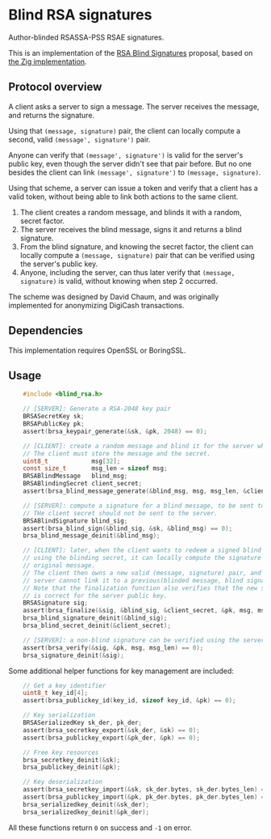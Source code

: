 # Blind RSA signatures

Author-blinded RSASSA-PSS RSAE signatures.

This is an implementation of the [RSA Blind Signatures](https://chris-wood.github.io/draft-wood-cfrg-blind-signatures/draft-wood-cfrg-rsa-blind-signatures.html) proposal, based on [the Zig implementation](https://github.com/jedisct1/zig-rsa-blind-signatures).

## Protocol overview

A client asks a server to sign a message. The server receives the message, and returns the signature.

Using that `(message, signature)` pair, the client can locally compute a second, valid `(message', signature')` pair.

Anyone can verify that `(message', signature')` is valid for the server's public key, even though the server didn't see that pair before.
But no one besides the client can link `(message', signature')` to `(message, signature)`.

Using that scheme, a server can issue a token and verify that a client has a valid token, without being able to link both actions to the same client.

1. The client creates a random message, and blinds it with a random, secret factor.
2. The server receives the blind message, signs it and returns a blind signature.
3. From the blind signature, and knowing the secret factor, the client can locally compute a `(message, signature)` pair that can be verified using the server's public key.
4. Anyone, including the server, can thus later verify that `(message, signature)` is valid, without knowing when step 2 occurred.

The scheme was designed by David Chaum, and was originally implemented for anonymizing DigiCash transactions.

## Dependencies

This implementation requires OpenSSL or BoringSSL.

## Usage

```c
    #include <blind_rsa.h>

    // [SERVER]: Generate a RSA-2048 key pair
    BRSASecretKey sk;
    BRSAPublicKey pk;
    assert(brsa_keypair_generate(&sk, &pk, 2048) == 0);

    // [CLIENT]: create a random message and blind it for the server whose public key is `pk`.
    // The client must store the message and the secret.
    uint8_t            msg[32];
    const size_t       msg_len = sizeof msg;
    BRSABlindMessage   blind_msg;
    BRSABlindingSecret client_secret;
    assert(brsa_blind_message_generate(&blind_msg, msg, msg_len, &client_secret, &pk) == 0);

    // [SERVER]: compute a signature for a blind message, to be sent to the client.
    // THe client secret should not be sent to the server.
    BRSABlindSignature blind_sig;
    assert(brsa_blind_sign(&blind_sig, &sk, &blind_msg) == 0);
    brsa_blind_message_deinit(&blind_msg);

    // [CLIENT]: later, when the client wants to redeem a signed blind message,
    // using the blinding secret, it can locally compute the signature of the
    // original message.
    // The client then owns a new valid (message, signature) pair, and the
    // server cannot link it to a previous(blinded message, blind signature) pair.
    // Note that the finalization function also verifies that the new signature
    // is correct for the server public key.
    BRSASignature sig;
    assert(brsa_finalize(&sig, &blind_sig, &client_secret, &pk, msg, msg_len) == 0);
    brsa_blind_signature_deinit(&blind_sig);
    brsa_blind_secret_deinit(&client_secret);

    // [SERVER]: a non-blind signature can be verified using the server's public key.
    assert(brsa_verify(&sig, &pk, msg, msg_len) == 0);
    brsa_signature_deinit(&sig);
```

Some additional helper functions for key management are included:

```c
    // Get a key identifier
    uint8_t key_id[4];
    assert(brsa_publickey_id(key_id, sizeof key_id, &pk) == 0);

    // Key serialization
    BRSASerializedKey sk_der, pk_der;
    assert(brsa_secretkey_export(&sk_der, &sk) == 0);
    assert(brsa_publickey_export(&pk_der, &pk) == 0);

    // Free key resources
    brsa_secretkey_deinit(&sk);
    brsa_publickey_deinit(&pk);

    // Key deserialization
    assert(brsa_secretkey_import(&sk, sk_der.bytes, sk_der.bytes_len) == 0);
    assert(brsa_publickey_import(&pk, pk_der.bytes, pk_der.bytes_len) == 0);
    brsa_serializedkey_deinit(&sk_der);
    brsa_serializedkey_deinit(&pk_der);
```

All these functions return `0` on success and `-1` on error.
